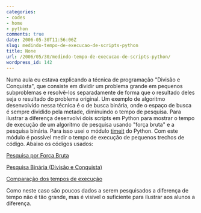 ```yaml
---
categories:
- codes
- home
- python
comments: true
date: 2006-05-30T11:56:06Z
slug: medindo-tempo-de-execucao-de-scripts-python
title: None
url: /2006/05/30/medindo-tempo-de-execucao-de-scripts-python/
wordpress_id: 142
---
```


Numa aula eu estava explicando a técnica de programação "Divisão e Conquista", que consiste em dividir um problema grande em pequenos subproblemas e resolvê-los separadamente de forma que o resultado deles seja o resultado do problema original. Um exemplo de algoritmo desenvolvido nessa técnica é o de busca binária, onde o espaço de busca é sempre dividido pela metade, diminuindo o tempo de pesquisa. Para ilustrar a diferença desenvolvi dois scripts em Python para mostrar o tempo de execução de um algoritmo de pesquisa usando "força bruta" e a pesquisa binária. Para isso usei o módulo [timeit](http://www.python.org/doc/2.4/lib/module-timeit.html) do Python. Com este módulo é possível medir o tempo de execução de pequenos trechos de código. Abaixo os códigos usados:

[Pesquisa por Força Bruta](/codes/buscaForcaBruta.py)

[Pesquisa Binária (Divisão e Conquista)](/codes/buscaDivisaoConquista.py)

[Comparação dos tempos de execução](/codes/compara_buscas.py)

Como neste caso são poucos dados a serem pesquisados a diferença de tempo não é tão grande, mas é visível o suficiente para ilustrar aos alunos a diferença.
